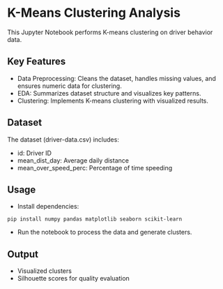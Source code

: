 # K-Means Clustering Analysis
This Jupyter Notebook performs K-means clustering on driver behavior data.

## Key Features
* Data Preprocessing: Cleans the dataset, handles missing values, and ensures numeric data for clustering.
* EDA: Summarizes dataset structure and visualizes key patterns.
* Clustering: Implements K-means clustering with visualized results.

## Dataset
The dataset (driver-data.csv) includes:
* id: Driver ID
* mean_dist_day: Average daily distance
* mean_over_speed_perc: Percentage of time speeding

## Usage
* Install dependencies:
```
pip install numpy pandas matplotlib seaborn scikit-learn
```

* Run the notebook to process the data and generate clusters.

## Output
* Visualized clusters
* Silhouette scores for quality evaluation
